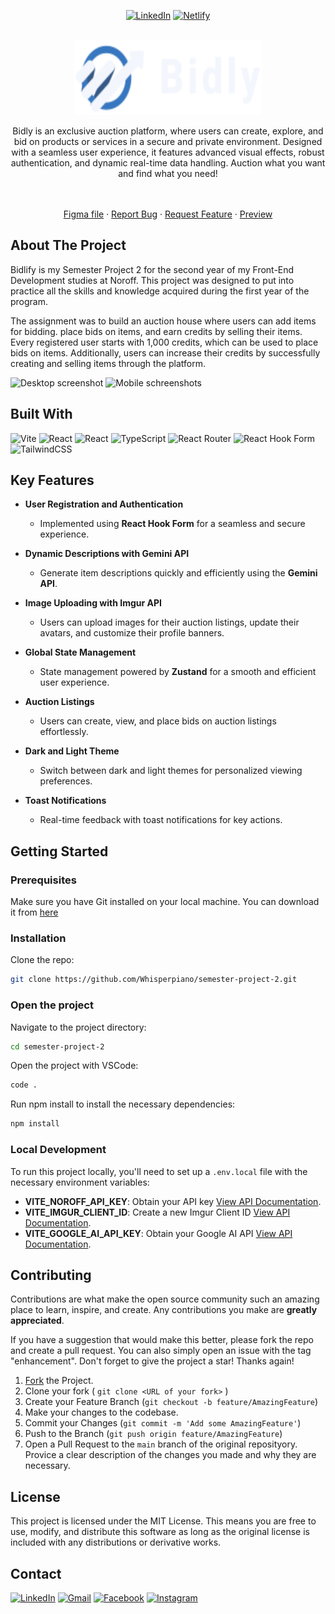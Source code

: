 <a name="readme-top"></a>

<div align="center">
  
[![LinkedIn][linkedin-shield]](https://www.linkedin.com/in/jes%C3%BAs-alberola-herrero-896b61189/)
[![Netlify](https://img.shields.io/badge/netlify-%23000000.svg?style=for-the-badge&logo=netlify&logoColor=#00C7B7)](https://bidlify.netlify.app/home)

  
</div>

<!-- PROJECT LOGO -->
<br />
<div align="center">
  <a href="https://bidlify.netlify.app/home">
    <img src="./src/assets/logo_dark.svg" alt="Logo" width="300" height="120">
  </a>

  <p>
  Bidly is an exclusive auction platform, where users can create, explore, and bid on products or services in a secure and private environment. Designed with a seamless user experience, it features advanced visual effects, robust authentication, and dynamic real-time data handling. Auction what you want and find what you need!
  
  </p>
  <p align="center">
    <br />
    <br />
    <a href="https://www.figma.com/design/nt0MH5obT13cPCzsMvu1zZ/Semester-Project-2?node-id=1-2&t=74LguUfaSPR6VYJV-1">Figma file</a>
    ·
    <a href="https://github.com/Whisperpiano/semester-project-2/issues">Report Bug</a>
    ·
    <a href="https://github.com/Whisperpiano/semester-project-2/issues">Request Feature</a>
      ·
    <a href="https://bidlify.netlify.app/home">Preview</a>
  </p>
</div>

<!-- ABOUT THE PROJECT -->
## About The Project
Bidlify is my Semester Project 2 for the second year of my Front-End Development studies at Noroff. This project was designed to put into practice all the skills and knowledge acquired during the first year of the program.

The assignment was to build an auction house where users can add items for bidding. place bids on items, and earn credits by selling their items. Every registered user starts with 1,000 credits, which can be used to place bids on items. Additionally, users can increase their credits by successfully creating and selling items through the platform.

![Desktop screenshot](https://github.com/Whisperpiano/semester-project-2/blob/main/public/presentation1.jpeg)
![Mobile schreenshots](https://github.com/Whisperpiano/semester-project-2/blob/main/public/presentation2.jpeg)

## Built With

![Vite](https://img.shields.io/badge/vite-%23646CFF.svg?style=for-the-badge&logo=vite&logoColor=white)
![React](https://img.shields.io/badge/react-%2320232a.svg?style=for-the-badge&logo=react&logoColor=%2361DAFB)
![React](https://img.shields.io/badge/%20zustand-%2320232a.svg?style=for-the-badge&logo=react&logoColor=%2361DAFB)
![TypeScript](https://img.shields.io/badge/typescript-%23007ACC.svg?style=for-the-badge&logo=typescript&logoColor=white)
![React Router](https://img.shields.io/badge/React_Router-CA4245?style=for-the-badge&logo=react-router&logoColor=white)
![React Hook Form](https://img.shields.io/badge/React%20Hook%20Form-%23EC5990.svg?style=for-the-badge&logo=reacthookform&logoColor=white)
![TailwindCSS](https://img.shields.io/badge/tailwindcss-%2338B2AC.svg?style=for-the-badge&logo=tailwind-css&logoColor=white)

## Key Features

- **User Registration and Authentication**  
  - Implemented using **React Hook Form** for a seamless and secure experience.  

- **Dynamic Descriptions with Gemini API**  
  - Generate item descriptions quickly and efficiently using the **Gemini API**.  

- **Image Uploading with Imgur API**  
  - Users can upload images for their auction listings, update their avatars, and customize their profile banners.  

- **Global State Management**  
  - State management powered by **Zustand** for a smooth and efficient user experience.  

- **Auction Listings**  
  - Users can create, view, and place bids on auction listings effortlessly.  

- **Dark and Light Theme**  
  - Switch between dark and light themes for personalized viewing preferences.  

- **Toast Notifications**  
  - Real-time feedback with toast notifications for key actions.  

<!-- GETTING STARTED -->
## Getting Started

### Prerequisites

Make sure you have Git installed on your local machine. You can download it from [here](https://git-scm.com/downloads)

### Installation

Clone the repo:
   ```sh
   git clone https://github.com/Whisperpiano/semester-project-2.git
   ```
### Open the project

Navigate to the project directory:
   ```sh
   cd semester-project-2
   ```

Open the project with VSCode:
   ```sh
   code .
   ```

Run npm install to install the necessary dependencies:
   ```sh
   npm install
   ```

### Local Development

To run this project locally, you'll need to set up a `.env.local` file with the necessary environment variables:

- **VITE_NOROFF_API_KEY**: Obtain your API key [View API Documentation](https://docs.noroff.dev/docs/v2/about).
- **VITE_IMGUR_CLIENT_ID**: Create a new Imgur Client ID [View API Documentation](https://apidocs.imgur.com/).
- **VITE_GOOGLE_AI_API_KEY**: Obtain your Google AI API [View API Documentation](https://ai.google.dev/gemini-api/docs/api-key).


<!-- CONTRIBUTING -->
## Contributing

Contributions are what make the open source community such an amazing place to learn, inspire, and create. Any contributions you make are **greatly appreciated**.

If you have a suggestion that would make this better, please fork the repo and create a pull request. You can also simply open an issue with the tag "enhancement".
Don't forget to give the project a star! Thanks again!

1. [Fork](https://github.com/Whisperpiano/semester-project-2/fork) the Project.
2. Clone your fork ( `git clone <URL of your fork>` )
3. Create your Feature Branch (`git checkout -b feature/AmazingFeature`)
4. Make your changes to the codebase.
5. Commit your Changes (`git commit -m 'Add some AmazingFeature'`)
6. Push to the Branch (`git push origin feature/AmazingFeature`)
7. Open a Pull Request to the `main` branch of the original reposityory. Provice a clear description of the changes you made and why they are necessary.

<!-- LICENSE -->
## License

This project is licensed under the MIT License. This means you are free to use, modify, and distribute this software as long as the original license is included with any distributions or derivative works.

<!-- CONTACT -->
## Contact

[![LinkedIn](https://img.shields.io/badge/linkedin-%230077B5.svg?style=for-the-badge&logo=linkedin&logoColor=white)](https://www.linkedin.com/in/jes%C3%BAs-alberola-herrero-896b61189/) 
[![Gmail](https://img.shields.io/badge/Gmail-D14836?style=for-the-badge&logo=gmail&logoColor=white)](mailto:jesusalberola90@gmail.com) 
[![Facebook](https://img.shields.io/badge/Facebook-%231877F2.svg?style=for-the-badge&logo=Facebook&logoColor=white)](https://www.facebook.com/jesus.alberolaherrero/) 
[![Instagram](https://img.shields.io/badge/Instagram-%23E4405F.svg?style=for-the-badge&logo=Instagram&logoColor=white)](https://www.instagram.com/whispers_piano/)

<!-- MARKDOWN LINKS & IMAGES -->
<!-- https://www.markdownguide.org/basic-syntax/#reference-style-links -->
[contributors-shield]: https://img.shields.io/github/contributors/othneildrew/Best-README-Template.svg?style=for-the-badge
[contributors-url]: https://github.com/othneildrew/Best-README-Template/graphs/contributors
[forks-shield]: https://img.shields.io/github/forks/othneildrew/Best-README-Template.svg?style=for-the-badge
[forks-url]: https://github.com/othneildrew/Best-README-Template/network/members
[stars-shield]: https://img.shields.io/github/stars/othneildrew/Best-README-Template.svg?style=for-the-badge
[stars-url]: https://github.com/othneildrew/Best-README-Template/stargazers
[issues-shield]: https://img.shields.io/github/issues/othneildrew/Best-README-Template.svg?style=for-the-badge
[issues-url]: https://github.com/othneildrew/Best-README-Template/issues
[license-shield]: https://img.shields.io/github/license/othneildrew/Best-README-Template.svg?style=for-the-badge
[license-url]: https://github.com/othneildrew/Best-README-Template/blob/master/LICENSE.txt
[linkedin-shield]: https://img.shields.io/badge/-LinkedIn-black.svg?style=for-the-badge&logo=linkedin&colorB=555
[linkedin-url]: https://linkedin.com/in/othneildrew
[product-screenshot]: images/screenshot.png
[Next.js]: https://img.shields.io/badge/next.js-000000?style=for-the-badge&logo=nextdotjs&logoColor=white
[Next-url]: https://nextjs.org/
[React.js]: https://img.shields.io/badge/React-20232A?style=for-the-badge&logo=react&logoColor=61DAFB
[React-url]: https://reactjs.org/
[Vue.js]: https://img.shields.io/badge/Vue.js-35495E?style=for-the-badge&logo=vuedotjs&logoColor=4FC08D
[Vue-url]: https://vuejs.org/
[Angular.io]: https://img.shields.io/badge/Angular-DD0031?style=for-the-badge&logo=angular&logoColor=white
[Angular-url]: https://angular.io/
[Svelte.dev]: https://img.shields.io/badge/Svelte-4A4A55?style=for-the-badge&logo=svelte&logoColor=FF3E00
[Svelte-url]: https://svelte.dev/
[Laravel.com]: https://img.shields.io/badge/Laravel-FF2D20?style=for-the-badge&logo=laravel&logoColor=white
[Laravel-url]: https://laravel.com
[Bootstrap.com]: https://img.shields.io/badge/Bootstrap-563D7C?style=for-the-badge&logo=bootstrap&logoColor=white
[Bootstrap-url]: https://getbootstrap.com
[JQuery.com]: https://img.shields.io/badge/jQuery-0769AD?style=for-the-badge&logo=jquery&logoColor=white
[JQuery-url]: https://jquery.com 
